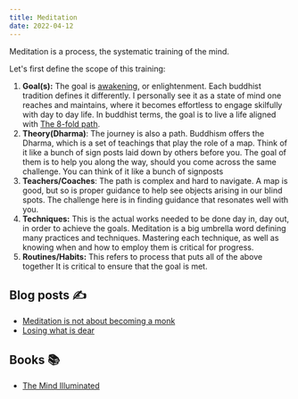 ```yaml
---
title: Meditation
date: 2022-04-12
---
```



Meditation is a process, the systematic training of the mind.

Let's first define the scope of this training:
1. **Goal(s):** The goal is [awakening](7wifg0oz), or enlightenment.
   Each buddhist tradition defines it differently.
   I personally see it as a state of mind one reaches and maintains, where it becomes effortless to engage skilfully with day to day life.
   In buddhist terms, the goal is to live a life aligned with [The 8-fold path](kxqaql4m).
2. **Theory(Dharma)**: The journey is also a path.
   Buddhism offers the Dharma, which is a set of teachings that play the role of a map.
   Think of it like a bunch of sign posts laid down by others before you.
   The goal of them is to help you along the way, should you come across the same challenge.
   You can think of it like a bunch of signposts
3. **Teachers/Coaches**: The path is complex and hard to navigate.
   A map is good, but so is proper guidance to help see objects arising in our blind spots.
   The challenge here is in finding guidance that resonates well with you.
4. **Techniques:** This is the actual works needed to be done day in, day out, in order to achieve the goals.
   Meditation is a big umbrella word defining many practices and techniques.
   Mastering each technique, as well as knowing when and how to employ them is critical for progress.
5. **Routines/Habits:** This refers to process that puts all of the above together
   It is critical to ensure that the goal is met.

## Blog posts ✍
  - [Meditation is not about becoming a monk](xikhdqga)
  - [Losing what is dear](vtbi6a8r)
## Books 📚
  - [The Mind Illuminated](tdoz3woj)
